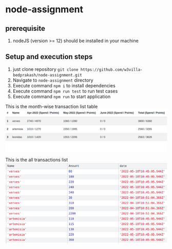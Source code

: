 # node-assignment

## prerequisite
1) nodeJS (version >= 12) should be installed in your machine

## Setup and execution steps
1) just clone repository `git clone https://github.com/w3villa-bedprakash/node-assignment.git`
2) Navigate to `node-assignment` directory
3) Execute command `npm i` to install dependencies
4) Execute command `npm run test` to run test cases
5) Execute command `npm run` to start application

This is the month-wise transaction list table
![img](https://github.com/w3villa-bedprakash/node-assignment/blob/master/views/data-format.png)

This is the all transactions list
![img](https://github.com/w3villa-bedprakash/node-assignment/blob/master/views/transactions.png)

